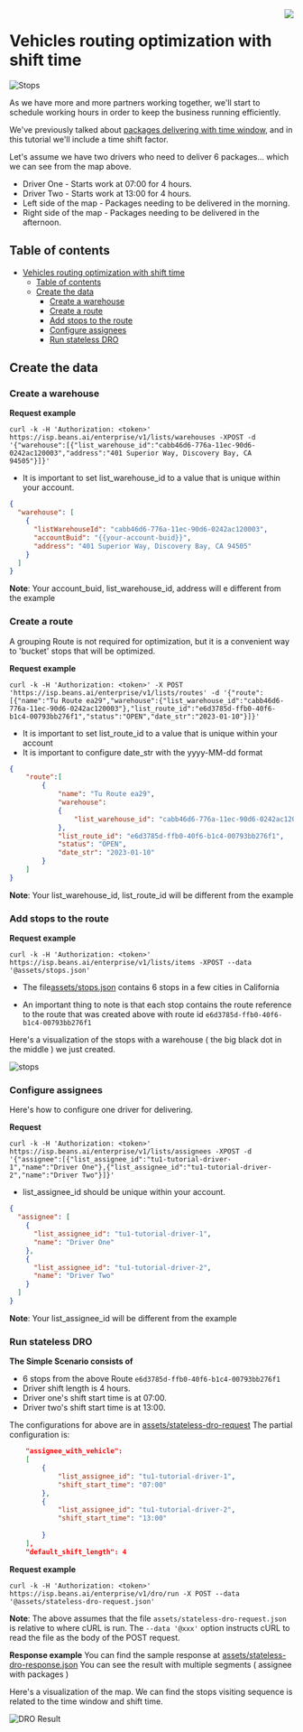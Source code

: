 

<img src="../assets/images/beans-128x128.png" align="right" />

# Vehicles routing optimization with shift time

![Stops](assets/images/stops.png)

As we have more and more partners working together, we'll start to schedule working hours in order to keep the business running efficiently.

We've previously talked about [packages delivering with time window](https://github.com/beansai/beans-tutorials/tree/main/dynamic-routes-optimization/vehicles-routing-optimization-with-time-windows), and in this tutorial we'll include a time shift factor.

Let's assume we have two drivers who need to deliver 6 packages... which we can see from the map above.

- Driver One - Starts work at 07:00 for 4 hours.
- Driver Two - Starts work at 13:00 for 4 hours.
- Left side of the map - Packages needing to be delivered in the morning.
- Right side of the map - Packages needing to be delivered in the afternoon.


## Table of contents
- [Vehicles routing optimization with shift time](#vehicles-routing-optimization-with-shift-time)
  - [Table of contents](#table-of-contents)
  - [Create the data](#create-the-data)
    - [Create a warehouse](#create-a-warehouse)
    - [Create a route](#create-a-route)
    - [Add stops to the route](#add-stops-to-the-route)
    - [Configure assignees](#configure-assignees)
    - [Run stateless DRO](#run-stateless-dro)



## Create the data
### Create a warehouse

**Request example**

```
curl -k -H 'Authorization: <token>' https://isp.beans.ai/enterprise/v1/lists/warehouses -XPOST -d '{"warehouse":[{"list_warehouse_id":"cabb46d6-776a-11ec-90d6-0242ac120003","address":"401 Superior Way, Discovery Bay, CA 94505"}]}'
```

- It is important to set list_warehouse_id to a value that is unique within your account.

```json
{
  "warehouse": [
    {
      "listWarehouseId": "cabb46d6-776a-11ec-90d6-0242ac120003",
      "accountBuid": "{{your-account-buid}}",
      "address": "401 Superior Way, Discovery Bay, CA 94505"
    }
  ]
}
```

**Note**: Your account_buid, list_warehouse_id, address will e different from the example

### Create a route

A grouping Route is not required for optimization, but it is a convenient way to 'bucket' stops that will be optimized.

**Request example**

```
curl -k -H 'Authorization: <token>' -X POST 'https://isp.beans.ai/enterprise/v1/lists/routes' -d '{"route":[{"name":"Tu Route ea29","warehouse":{"list_warehouse_id":"cabb46d6-776a-11ec-90d6-0242ac120003"},"list_route_id":"e6d3785d-ffb0-40f6-b1c4-00793bb276f1","status":"OPEN","date_str":"2023-01-10"}]}'
```

- It is important to set list_route_id to a value that is unique within your account
- It is important to configure date_str with the yyyy-MM-dd format

```json
{
    "route":[
        {
            "name": "Tu Route ea29",
            "warehouse":
            {
                "list_warehouse_id": "cabb46d6-776a-11ec-90d6-0242ac120003"
            },
            "list_route_id": "e6d3785d-ffb0-40f6-b1c4-00793bb276f1",
            "status": "OPEN",
            "date_str": "2023-01-10"
        }
    ]
}
```

**Note**: Your list_warehouse_id, list_route_id will be different from the example

### Add stops to the route

**Request example**

```
curl -k -H 'Authorization: <token>' https://isp.beans.ai/enterprise/v1/lists/items -XPOST --data '@assets/stops.json'
```

- The file[assets/stops.json](assets/stops.json) contains 6 stops in a few cities in California

- An important thing to note is that each stop contains the route reference to the route that was created above with route id `e6d3785d-ffb0-40f6-b1c4-00793bb276f1`

Here's a visualization of the stops with a warehouse ( the big black dot in the middle ) we just created.

![stops](assets/images/stops.png)

### Configure assignees

Here's how to configure one driver for delivering.

**Request**

```
curl -k -H 'Authorization: <token>' https://isp.beans.ai/enterprise/v1/lists/assignees -XPOST -d '{"assignee":[{"list_assignee_id":"tu1-tutorial-driver-1","name":"Driver One"},{"list_assignee_id":"tu1-tutorial-driver-2","name":"Driver Two"}]}'
```

- list_assignee_id should be unique within your account.

```json
{
  "assignee": [
    {
      "list_assignee_id": "tu1-tutorial-driver-1",
      "name": "Driver One"
    },
    {
      "list_assignee_id": "tu1-tutorial-driver-2",
      "name": "Driver Two"
    }
  ]
}
```

**Note**: Your list_assignee_id will be different from the example

### Run stateless DRO

**The Simple Scenario consists of**

- 6 stops from the above Route `e6d3785d-ffb0-40f6-b1c4-00793bb276f1`
- Driver shift length is 4 hours.
- Driver one's shift start time is at 07:00.
- Driver two's shift start time is at 13:00.

The configurations for above are in [assets/stateless-dro-request](assets/stateless-dro-request.json) The partial configuration is:

```json
    "assignee_with_vehicle":
    [
        {
            "list_assignee_id": "tu1-tutorial-driver-1",
            "shift_start_time": "07:00"
        },
        {
            "list_assignee_id": "tu1-tutorial-driver-2",
            "shift_start_time": "13:00"
            
        }
    ],
    "default_shift_length": 4
```

**Request example**

```
curl -k -H 'Authorization: <token>' https://isp.beans.ai/enterprise/v1/dro/run -X POST --data '@assets/stateless-dro-request.json'
```

**Note**: The above assumes that the file `assets/stateless-dro-request.json` is relative to where cURL is run. The `--data '@xxx'` option instructs cURL to read the file as the body of the POST request.

**Response example**
You can find the sample response at [assets/stateless-dro-response.json](assets/stateless-dro-response.json) You can see the result with multiple segments ( assignee with packages )

Here's a visualization of the map. We can find the stops visiting sequence is related to the time window and shift time.

![DRO Result](assets/images/dro-result.png)



